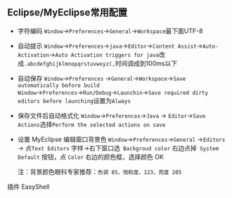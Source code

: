 ## Eclipse/MyEclipse常用配置

- 字符编码
  `Window`→`Preferences`→`General`→`Workspace`最下面UTF-8

- 自动提示
  `Window`→`Preferences`→`java`→`Editor`→`Content Assist`→`Auto-Activation`→`Auto Activation triggers for java`改成`.abcdefghijklmnopqrstuvwxyz(,`时间调成到100ms以下

- 自动保存
  `Window`→`Preferences` →`General`→`Workspace`→`Save automatically before build`
  `Window`→`Preferences`→`Run/Debug`→`Launchin`→`Save required dirty editors before launching`设置为`Always`

- 保存文件后自动格式化
  `Window`→`Preferences`→`Java` → `Editor`→`Save Actions`选择`Perform the selected actions on save`

- 设置 MyEclipse 编辑窗口背景色
  `Window`→`Preferences`→`General` →`Editors` →
  点`Text Editors` 字样→右下窗口选` Backgroud color`
  右边点掉` System Default` 按钮，点 `Color` 右边的颜色框，选择颜色 OK

   注：背景颜色眼科专家推荐：`色调 85，饱和度，123，亮度 205`



插件  EasyShell